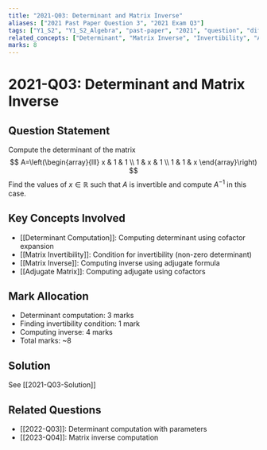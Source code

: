 ```yaml
---
title: "2021-Q03: Determinant and Matrix Inverse"
aliases: ["2021 Past Paper Question 3", "2021 Exam Q3"]
tags: ["Y1_S2", "Y1_S2_Algebra", "past-paper", "2021", "question", "difficulty-challenging"]
related_concepts: ["Determinant", "Matrix Inverse", "Invertibility", "Adjugate Matrix"]
marks: 8
---
```


# 2021-Q03: Determinant and Matrix Inverse

## Question Statement
Compute the determinant of the matrix
$$
A=\left(\begin{array}{lll}
x & 1 & 1 \\
1 & x & 1 \\
1 & 1 & x
\end{array}\right)
$$
Find the values of $x \in \mathbb{R}$ such that $A$ is invertible and compute $A^{-1}$ in this case.

## Key Concepts Involved
- [[Determinant Computation]]: Computing determinant using cofactor expansion
- [[Matrix Invertibility]]: Condition for invertibility (non-zero determinant)
- [[Matrix Inverse]]: Computing inverse using adjugate formula
- [[Adjugate Matrix]]: Computing adjugate using cofactors

## Mark Allocation
- Determinant computation: 3 marks
- Finding invertibility condition: 1 mark
- Computing inverse: 4 marks
- Total marks: ~8

## Solution
See [[2021-Q03-Solution]]

## Related Questions
- [[2022-Q03]]: Determinant computation with parameters
- [[2023-Q04]]: Matrix inverse computation


